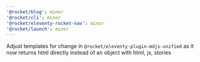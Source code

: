 ```yaml
---
'@rocket/blog': minor
'@rocket/cli': minor
'@rocket/eleventy-rocket-nav': minor
'@rocket/launch': minor
---
```


Adjust templates for change in `@rocket/eleventy-plugin-mdjs-unified` as it now returns html directly instead of an object with html, js, stories
